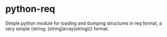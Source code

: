 # python-req
Simple python module for loading and dumping structures in req format, a very simple {string: (string|array(string))} format.
